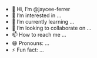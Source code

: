 - 👋 Hi, I’m @jaycee-ferrer
- 👀 I’m interested in ...
- 🌱 I’m currently learning ...
- 💞️ I’m looking to collaborate on ...
- 📫 How to reach me ...
- 😄 Pronouns: ...
- ⚡ Fun fact: ...

<!---
jaycee-ferrer/jaycee-ferrer is a ✨ special ✨ repository because its `README.md` (this file) appears on your GitHub profile.
You can click the Preview link to take a look at your changes.
--->
